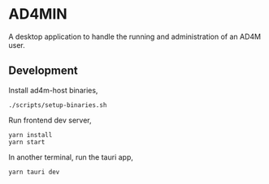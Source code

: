 # AD4MIN

A desktop application to handle the running and administration of an AD4M user. 

## Development

Install ad4m-host binaries,

```shell
./scripts/setup-binaries.sh
```

Run frontend dev server,

```shell
yarn install
yarn start
```

In another terminal, run the tauri app,

```shell
yarn tauri dev
```
